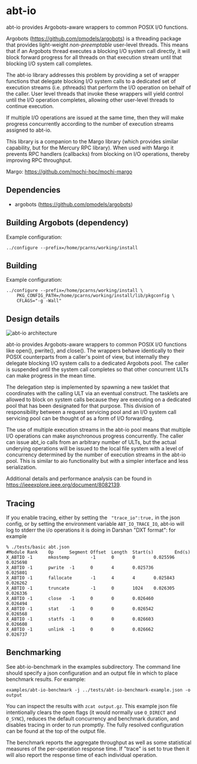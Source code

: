 # abt-io

abt-io provides Argobots-aware wrappers to common POSIX I/O
functions.

Argobots (https://github.com/pmodels/argobots) is a threading package
that provides light-weight _non-preemptable_ user-level threads.  This
means that if an Argobots thread executes a blocking I/O system call
directly, it will block forward progress for all threads on that execution
stream until that blocking I/O system call completes.

The abt-io library addresses this problem by providing a set of wrapper
functions that delegate blocking I/O system calls to a dedicated set
of execution streams (i.e. pthreads) that perform the I/O operation on
behalf of the caller.  User level threads that invoke these wrappers
will yield control until the I/O operation completes, allowing other
user-level threads to continue execution.

If multiple I/O operations are issued at the same time, then they will make
progress concurrently according to the number of execution streams assigned
to abt-io.

This library is a companion to the Margo library (which provides similar
capability, but for the Mercury RPC library).  When used with Margo it
prevents RPC handlers (callbacks) from blocking on I/O operations, thereby
improving RPC throughput.

Margo: https://github.com/mochi-hpc/mochi-margo

##  Dependencies

* argobots (https://github.com/pmodels/argobots)

## Building Argobots (dependency)

Example configuration:

    ../configure --prefix=/home/pcarns/working/install

## Building

Example configuration:

    ../configure --prefix=/home/pcarns/working/install \
        PKG_CONFIG_PATH=/home/pcarns/working/install/lib/pkgconfig \
        CFLAGS="-g -Wall"

## Design details

![abt-io architecture](doc/fig/abt-io-diagram.png)

abt-io provides Argobots-aware wrappers to common POSIX I/O functions
like open(), pwrite(), and close().  The wrappers behave identically to
their POSIX counterparts from a caller's point of view, but internally
they delegate blocking I/O system calls to a dedicated Argobots pool.
The caller is suspended until the system call completes so that other
concurrent ULTs can make progress in the mean time.

The delegation step is implemented by spawning a new tasklet that
coordinates with the calling ULT via an eventual construct. The tasklets
are allowed to block on system calls because they are executing on a
dedicated pool that has been designated for that purpose. This division
of responsibility between a request servicing pool and an I/O system
call servicing pool can be thought of as a form of I/O forwarding.

The use of multiple execution streams in the abt-io pool means that
multiple I/O operations can make asynchronous progress concurrently.
The caller can issue abt\_io calls from an arbitrary number of ULTs,
but the actual underying operations will be issued to the local file
system with a level of concurrency determined by the number of execution
streams in the abt-io pool.  This is similar to aio functionality but with a
simpler interface and less serialization.

Additional details and performance analysis can be found in
https://ieeexplore.ieee.org/document/8082139.

## Tracing
If you enable tracing, either by setting the ` "trace_io":true,` in the json
config, or by setting the environment variable `ABT_IO_TRACE_IO`, abt-io will log
to stderr the i/o operations it is doing in Darshan "DXT format": for example


```
% ./tests/basic abt.json
#Module Rank    Op      Segment Offset  Length  Start(s)        End(s)
X_ABTIO -1      mkostemp        -1      0       0       0.025596        0.025698
X_ABTIO -1      pwrite  -1      0       4       0.025736        0.025801
X_ABTIO -1      fallocate       -1      4       4       0.025843        0.026262
X_ABTIO -1      truncate        -1      0       1024    0.026305        0.026336
X_ABTIO -1      close   -1      0       0       0.026460        0.026494
X_ABTIO -1      stat    -1      0       0       0.026542        0.026568
X_ABTIO -1      statfs  -1      0       0       0.026603        0.026608
X_ABTIO -1      unlink  -1      0       0       0.026662        0.026737
```

## Benchmarking

See abt-io-benchmark in the examples subdirectory.  The command line should
specify a json configuration and an output file in which to place benchmark
results.  For example:

```
examples/abt-io-benchmark -j ../tests/abt-io-benchmark-example.json -o output
```

You can inspect the results with `zcat output.gz`.  This example json file
intentionally clears the open flags (it would normally use `O_DIRECT` and
`O_SYNC`), reduces the default concurrency and benchmark duration, and
disables tracing in order to run promptly.  The fully resolved configuration
can be found at the top of the output file.

The benchmark reports the aggregate throughput as well as some statistical
measures of the per-operation response time.  If "trace" is set to true then
it will also report the response time of each individual operation.  

